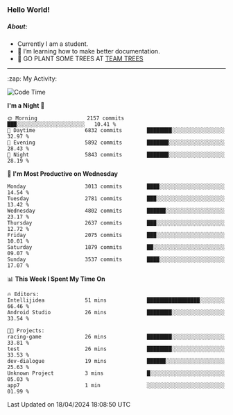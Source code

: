 ### Hello World!

##### About:
- Currently I am a student.
- 🌱 I’m learning how to make better documentation.
- 🌱 GO PLANT SOME TREES AT [TEAM TREES](https://teamtrees.org/)

---
  <summary>:zap: My Activity:</summary>
  
<!--START_SECTION:waka-->
![Code Time](http://img.shields.io/badge/Code%20Time-1%2C315%20hrs%2024%20mins-blue)

**I'm a Night 🦉** 

```text
🌞 Morning                2157 commits        ███░░░░░░░░░░░░░░░░░░░░░░   10.41 % 
🌆 Daytime                6832 commits        ████████░░░░░░░░░░░░░░░░░   32.97 % 
🌃 Evening                5892 commits        ███████░░░░░░░░░░░░░░░░░░   28.43 % 
🌙 Night                  5843 commits        ███████░░░░░░░░░░░░░░░░░░   28.19 % 
```
📅 **I'm Most Productive on Wednesday** 

```text
Monday                   3013 commits        ████░░░░░░░░░░░░░░░░░░░░░   14.54 % 
Tuesday                  2781 commits        ███░░░░░░░░░░░░░░░░░░░░░░   13.42 % 
Wednesday                4802 commits        ██████░░░░░░░░░░░░░░░░░░░   23.17 % 
Thursday                 2637 commits        ███░░░░░░░░░░░░░░░░░░░░░░   12.72 % 
Friday                   2075 commits        ███░░░░░░░░░░░░░░░░░░░░░░   10.01 % 
Saturday                 1879 commits        ██░░░░░░░░░░░░░░░░░░░░░░░   09.07 % 
Sunday                   3537 commits        ████░░░░░░░░░░░░░░░░░░░░░   17.07 % 
```


📊 **This Week I Spent My Time On** 

```text
🔥 Editors: 
Intellijidea             51 mins             █████████████████░░░░░░░░   66.46 % 
Android Studio           26 mins             ████████░░░░░░░░░░░░░░░░░   33.54 % 

🐱‍💻 Projects: 
racing-game              26 mins             ████████░░░░░░░░░░░░░░░░░   33.81 % 
test                     26 mins             ████████░░░░░░░░░░░░░░░░░   33.53 % 
dev-dialogue             19 mins             ██████░░░░░░░░░░░░░░░░░░░   25.63 % 
Unknown Project          3 mins              █░░░░░░░░░░░░░░░░░░░░░░░░   05.03 % 
app7                     1 min               ░░░░░░░░░░░░░░░░░░░░░░░░░   01.99 % 
```


 Last Updated on 18/04/2024 18:08:50 UTC
<!--END_SECTION:waka-->

